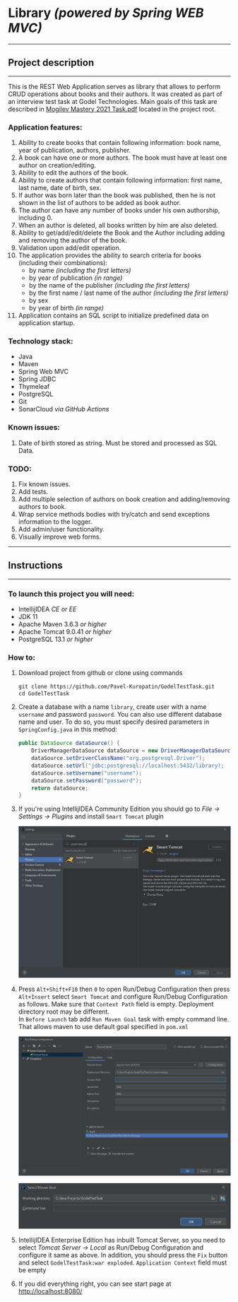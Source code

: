 # Library _(powered by Spring WEB MVC)_
***
## Project description
***
This is the REST Web Application serves as library that allows to perform CRUD operations about books and their authors. It was created as part of an interview test task at Godel Technologies.
Main goals of this task are described in [Mogilev Mastery 2021 Task.pdf](https://github.com/Pavel-Kuropatin/GodelTestTask/blob/main/Mogilev%20Mastery%202021%20Task.pdf) located in the project root.

### Application features:
1. Ability to create books that contain following information: book name, year of publication, authors, publisher.
2. A book can have one or more authors. The book must have at least one author on creation/editing.
3. Ability to edit the authors of the book.
4. Ability to create authors that contain following information: first name, last name, date of birth, sex.
5. If author was born later than the book was published, then he is not shown in the list of authors to be added as book author.
6. The author can have any number of books under his own authorship, including 0.
7. When an author is deleted, all books written by him are also deleted.
8. Ability to get/add/edit/delete the Book and the Author including adding and removing the author of the book.
9. Validation upon add/edit operation.
10. The application provides the ability to search criteria for books (including their combinations):
    - by name _(including the first letters)_
    - by year of publication _(in range)_
    - by the name of the publisher _(including the first letters)_
    - by the first name / last name of the author _(including the first letters)_
    - by sex
    - by year of birth _(in range)_
11. Application contains an SQL script to initialize predefined data on application startup.

### Technology stack:
- Java
- Maven
- Spring Web MVC
- Spring JDBC
- Thymeleaf
- PostgreSQL
- Git
- SonarCloud _via GitHub Actions_

### Known issues:
1. Date of birth stored as string. Must be stored and processed as SQL Data.

### TODO:
1. Fix known issues.
2. Add tests.
3. Add multiple selection of authors on book creation and adding/removing authors to book.
4. Wrap service methods bodies with try/catch and send exceptions information to the logger.
5. Add admin/user functionality.
6. Visually improve web forms.

***
## Instructions
***
### To launch this project you will need:
- IntellijIDEA _CE or EE_
- JDK 11
- Apache Maven 3.6.3 _or higher_
- Apache Tomcat 9.0.41 _or higher_
- PostgreSQL 13.1 _or higher_

### How to:

1. Download project from github or clone using commands

    ```
    git clone https://github.com/Pavel-Kuropatin/GodelTestTask.git
    cd GodelTestTask
    ```

2. Create a database with a name `library`, create user with a name `username` and password `password`. You can also use different database name and user. To do so, you must specify desired parameters in `SpringConfig.java` in this method:

    ```java
    public DataSource dataSource() {
        DriverManagerDataSource dataSource = new DriverManagerDataSource();
        dataSource.setDriverClassName("org.postgresql.Driver");
        dataSource.setUrl("jdbc:postgresql://localhost:5432/library);
        dataSource.setUsername("username");
        dataSource.setPassword("password");
        return dataSource;
    }
    ```

3. If you're using IntellijIDEA Community Edition you should go to _File -> Settings -> Plugins_ and install `Smart Tomcat` plugin

   ![Smart Tomcat Plugin](images/Smart%20Tomcat%20Plugin.png)


4. Press `Alt+Shift+F10` then `0` to open Run/Debug Configuration then press `Alt+Insert` select `Smart Tomcat` and configure Run/Debug Configuration as follows. Make sure that `Context Path` field is empty. Deployment directory root may be different.  
   In `Before Launch`</span> tab add `Run Maven Goal` task with empty command line. That allows maven to use default goal specified in `pom.xml`
   
   ![Create Run-Debug Configuration](images/Create%20Run-Debug%20Configuration.png)

   ![Select Maven Goal](images/Select%20Maven%20Goal.png)


5. IntellijIDEA Enterprise Edition has inbuilt Tomcat Server, so you need to select _Tomcat Server -> Local_ as Run/Debug Configuration and configure it same as above. In addition, you should press the `Fix` button and select `GodelTestTask:war exploded`. `Application Context` field must be empty


6. If you did everything right, you can see start page at [http://localhost:8080/](http://localhost:8080/)
